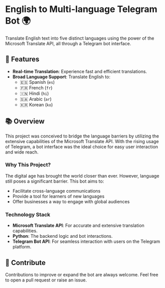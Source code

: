 # English to Multi-language Telegram Bot 🌍

Translate English text into five distinct languages using the power of the Microsoft Translate API, all through a Telegram bot interface.

## 🌟 Features

- **Real-time Translation**: Experience fast and efficient translations.
- **Broad Language Support**: Translate English to:
  - 🇪🇸 Spanish (`es`)
  - 🇫🇷 French (`fr`)
  - 🇮🇳 Hindi (`hi`)
  - 🇸🇦 Arabic (`ar`)
  - 🇰🇷 Korean (`ko`)

## 📚 Overview

This project was conceived to bridge the language barriers by utilizing the extensive capabilities of the Microsoft Translate API. With the rising usage of Telegram, a bot interface was the ideal choice for easy user interaction and wide reach.

### Why This Project?

The digital age has brought the world closer than ever. However, language still poses a significant barrier. This bot aims to:

- Facilitate cross-language communications
- Provide a tool for learners of new languages
- Offer businesses a way to engage with global audiences

### Technology Stack

- **Microsoft Translate API**: For accurate and extensive translation capabilities.
- **Python**: The backend logic and bot interactions.
- **Telegram Bot API**: For seamless interaction with users on the Telegram platform.

## 🤝 Contribute

Contributions to improve or expand the bot are always welcome. Feel free to open a pull request or raise an issue.
